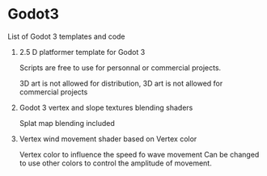 # Godot3

List of Godot 3 templates and code 


1)  2.5 D platformer template for Godot 3

    Scripts are free to use for personnal or commercial projects.
   
    3D art is not allowed for distribution, 3D art is not allowed for commercial projects  
   

2)  Godot 3 vertex and slope textures blending shaders

    Splat map blending included


3)  Vertex wind movement shader based on Vertex color 

	Vertex color to influence the speed fo wave movement
	Can be changed to use other colors to control the amplitude of movement.
	
    
	


